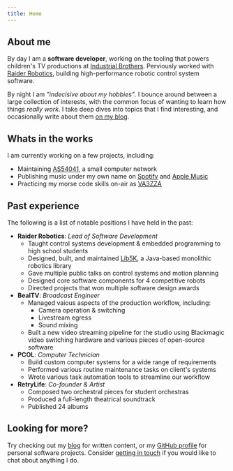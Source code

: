 ```yaml
---
title: Home
---
```


## About me

By day I am a **software developer**, working on the tooling that powers children's TV productions at [Industrial Brothers](https://www.industrialbrothers.com/).
Perviously worked with [Raider Robotics](https://www.raiderrobotics.org/), building high-performance robotic control system software.

By night I am *"indecisive about my hobbies"*. I bounce around between a large collection of interests, with the common focus of wanting to learn how things *really work*. I take deep dives into topics that I find interesting, and occasionally write about them [on my blog](/blog).

## Whats in the works

I am currently working on a few projects, including:

- Maintaining [AS54041](https://as54041.peeringdb.com), a small computer network
- Publishing music under my own name on [Spotify](https://open.spotify.com/artist/1aLNEmgqBJkhfkEZvf8Vh5) and [Apple Music](https://music.apple.com/us/artist/evan-pratten/1611566708)
- Practicing my morse code skills on-air as [VA3ZZA](https://www.qrz.com/db/va3zza)

## Past experience

The following is a list of notable positions I have held in the past:

<div class="home-list">

- **Raider Robotics**: *Lead of Software Development*
  - Taught control systems development & embedded programming to high school students
  - Designed, built, and maintained [Lib5K](https://github.com/frc5024/lib5k), a Java-based monolithic robotics library
  - Gave multiple public talks on control systems and motion planning
  - Designed core software components for 4 competitive robots
  - Directed projects that won multiple software design awards
- **BealTV**: *Broadcast Engineer*
  - Managed vaious aspects of the production workflow, including:
    - Camera operation & switching
    - Livestream egress
    - Sound mixing
  - Built a new video streaming pipeline for the studio using Blackmagic video switching hardware and various pieces of open-source software
- **PCOL**: *Computer Technician*
  - Build custom computer systems for a wide range of requirements
  - Performed various routine maintenance tasks on client's systems
  - Wrote various task automation tools to streamline our workflow
- **RetryLife**: *Co-founder & Artist*
  - Composed two orchestral pieces for student orchestras
  - Produced a full-length theatrical soundtrack
  - Published 24 albums

</div>

## Looking for more?

Try checking out my [blog](/blog) for written content, or my [GitHub profile](https://github.com/ewpratten) for personal software projects. Consider [getting in touch](/contact) if you would like to chat about anything I do.
